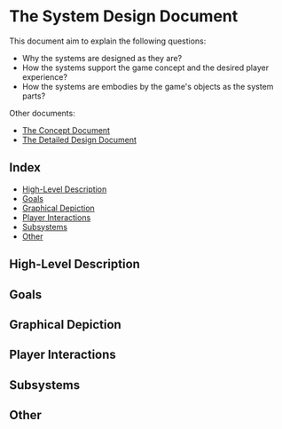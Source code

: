 # The System Design Document

This document aim to explain the following questions:
* Why the systems are designed as they are?
* How the systems support the game concept and the desired player experience?
* How the systems are embodies by the game's objects as the system parts?

Other documents:
* [The Concept Document](/documents/The%20Concept%20Document.md)
* [The Detailed Design Document](/documents/The%20Detailed%20Design%20Document.md)

## Index
* [High-Level Description](#high-level-description)
* [Goals](#goals)
* [Graphical Depiction](#graphical-depiction)
* [Player Interactions](#player-interactions)
* [Subsystems](#subsystems)
* [Other](#other)

## High-Level Description
## Goals
## Graphical Depiction
## Player Interactions
## Subsystems
## Other